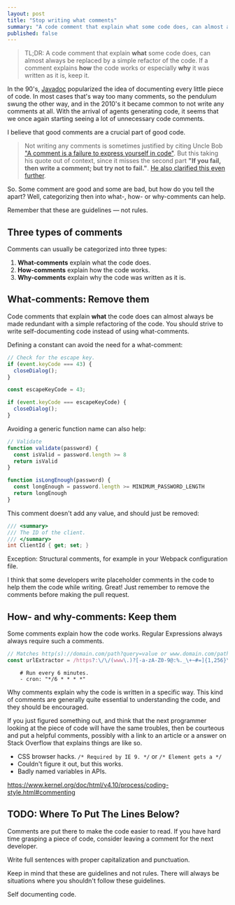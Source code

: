 ```yaml
---
layout: post
title: "Stop writing what comments"
summary: "A code comment that explain what some code does, can almost always be replaced by a simple refactor of the code. If a comment explains how the code works or especially why it was written as it is, keep it."
published: false
---
```


> TL;DR: A code comment that explain **what** some code does, can almost always be replaced by a simple refactor of the code. If a comment explains **how** the code works or especially **why** it was written as it is, keep it.

In the 90's, [Javadoc](https://en.wikipedia.org/wiki/Javadoc) popularized the idea of documenting every little piece of code. In most cases that's way too many comments, so the pendulum swung the other way, and in the 2010's it became common to not write any comments at all. With the arrival of agents generating code, it seems that we once again starting seeing a lot of unnecessary code comments.

I believe that good comments are a crucial part of good code.

> Not writing any comments is sometimes justified by citing Uncle Bob ["A comment is a failure to express yourself in code"](https://twitter.com/unclebobmartin/status/870311898545258497). But this taking his quote out of context, since it misses the second part **"If you fail, then write a comment; but try not to fail."**. [He also clarified this even further](https://twitter.com/unclebobmartin/status/1317048589286330375).

So. Some comment are good and some are bad, but how do you tell the apart? Well, categorizing then into what-, how- or why-comments can help.

Remember that these are guidelines &mdash; not rules.

## Three types of comments

Comments can usually be categorized into three types:

1. **What-comments** explain what the code does.
1. **How-comments** explain how the code works.
1. **Why-comments** explain why the code was written as it is.

## What-comments: Remove them

Code comments that explain **what** the code does can almost always be made redundant with a simple refactoring of the code. You should strive to write self-documenting code instead of using what-comments.

Defining a constant can avoid the need for a what-comment:

```typescript
// Check for the escape key.
if (event.keyCode === 43) {
  closeDialog();
}
```

```typescript
const escapeKeyCode = 43;

if (event.keyCode === escapeKeyCode) {
  closeDialog();
}
```

Avoiding a generic function name can also help:

```typescript
// Validate
function validate(password) {
  const isValid = password.length >= 8
  return isValid
}
```

```typescript
function isLongEnough(password) {
  const longEnough = password.length >= MINIMUM_PASSWORD_LENGTH
  return longEnough
}
```

This comment doesn't add any value, and should just be removed:

```csharp
/// <summary>
/// The ID of the client.
/// </summary>
int ClientId { get; set; }
```

Exception: Structural comments, for example in your Webpack configuration file.


I think that some developers write placeholder comments in the code to help them the code while writing. Great! Just remember to remove the comments before making the pull request.

## How- and why-comments: Keep them

Some comments explain how the code works. Regular Expressions always always require such a comments.

```javascript
// Matches http(s)://domain.com/path?query=value or www.domain.com/path?query=value.
const urlExtractor = /https?:\/\/(www\.)?[-a-zA-Z0-9@:%._\+~#=]{1,256}\.[a-zA-Z0-9()]{1,6}\b([-a-zA-Z0-9()@:%_\+.~#?&//=]*)/g;
```

```text
    # Run every 6 minutes.
    - cron: "*/6 * * * *"
```

Why comments explain why the code is written in a specific way. This kind of comments are generally quite essential to understanding the code, and they should be encouraged.

If you just figured something out, and think that the next programmer looking at the piece of code will have the same troubles, then be courteous and put a helpful comments, possibly with a link to an article or a answer on Stack Overflow that explains things are like so.

* CSS browser hacks. `/* Required by IE 9. */` or `/* Element gets a */`
* Couldn't figure it out, but this works.
* Badly named variables in APIs.

https://www.kernel.org/doc/html/v4.10/process/coding-style.html#commenting

## TODO: Where To Put The Lines Below?

Comments are put there to make the code easier to read. If you have hard time grasping a piece of code, consider leaving a comment for the next developer.

Write full sentences with proper capitalization and punctuation.

Keep in mind that these are guidelines and not rules. There will always be situations where you shouldn't follow these guidelines.

Self documenting code.

